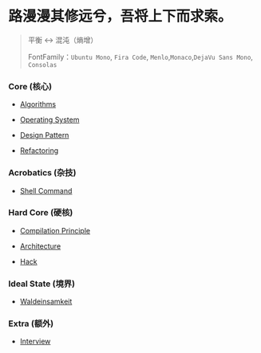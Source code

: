 # 路漫漫其修远兮，吾将上下而求索。
> 平衡 ↔ 混沌（熵增）
>
> FontFamily：`Ubuntu Mono`, `Fira Code`, `Menlo`,`Monaco`,`DejaVu Sans Mono`, `Consolas`

### Core (核心)

+ [Algorithms](/docs/Core/Algorithms/Main.md)

+ [Operating System](/docs/Core/System/Main.md)

+ [Design Pattern](/docs/Core/DesignPattern/DesignPatterns.md)

+ [Refactoring](/docs/Core/Refactoring/Refactoring.md)


### Acrobatics (杂技)

+ [Shell Command](/docs/Acrobatics/Shell/Main.md)

### Hard Core (硬核)

+ [Compilation Principle]()

+ [Architecture]()

+ [Hack]()

### Ideal State (境界)

+ [Waldeinsamkeit](/docs/Ideal/Waldeinsamkeit/Main.md)

### Extra (额外)

+ [Interview]()

